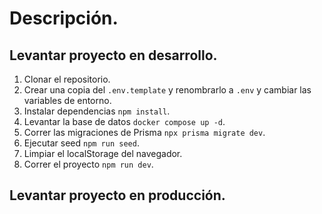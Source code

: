 # Descripción.

## Levantar proyecto en desarrollo.

1. Clonar el repositorio.
2. Crear una copia del `.env.template` y renombrarlo a `.env` y cambiar las variables de entorno.
3. Instalar dependencias `npm install`.
4. Levantar la base de datos `docker compose up -d`.
5. Correr las migraciones de Prisma `npx prisma migrate dev`.
6. Ejecutar seed `npm run seed`.
7. Limpiar el localStorage del navegador.
8. Correr el proyecto `npm run dev`.

## Levantar proyecto en producción.
